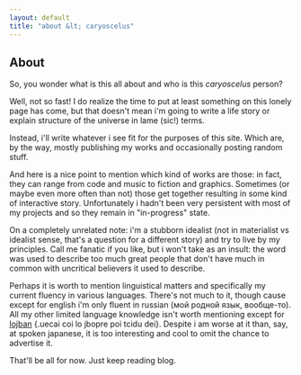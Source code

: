 ```yaml
---
layout: default
title: "about &lt; caryoscelus"
---
```


About
-----

So, you wonder what is this all about and who is this *caryoscelus* person?

Well, not so fast! I do realize the time to put at least something on this
lonely page has come, but that doesn't mean i'm going to write a life story or
explain structure of the universe in lame (sic!) terms.

Instead, i'll write whatever i see fit for the purposes of this site. Which are,
by the way, mostly publishing my works and occasionally posting random stuff.

And here is a nice point to mention which kind of works are those: in fact, they
can range from code and music to fiction and graphics. Sometimes (or maybe even
more often than not) those get together resulting in some kind of interactive
story. Unfortunately i hadn't been very persistent with most of my projects and
so they remain in "in-progress" state.

On a completely unrelated note: i'm a stubborn idealist (not in materialist vs
idealist sense, that's a question for a different story) and try to live by my
principles. Call me fanatic if you like, but i won't take as an insult: the word
was used to describe too much great people that don't have much in common with
uncritical believers it used to describe.

Perhaps it is worth to mention linguistical matters and specifically my current
fluency in various languages. There's not much to it, though cause except for
english i'm only fluent in russian (мой родной язык, вообще-то). All my other
limited language knowledge isn't worth mentioning except for [lojban][lojban]
{.uecai coi lo jbopre poi tcidu dei}. Despite i am worse at it than, say, at
spoken japanese, it is too interesting and cool to omit the chance to advertise
it.

That'll be all for now. Just keep reading blog.

[lojban]:   http://lojban.org
